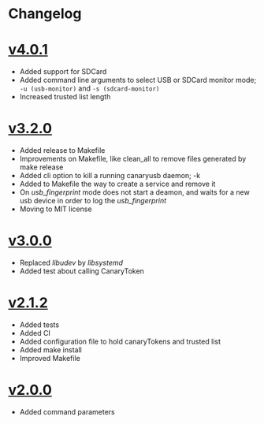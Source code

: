 # Changelog

# [v4.0.1](2023-10-18)

* Added support for SDCard
* Added command line arguments to select USB or SDCard monitor mode; `-u (usb-monitor)` and `-s (sdcard-monitor)`
* Increased trusted list length

# [v3.2.0](2023-09-18)

* Added release to Makefile
* Improvements on Makefile, like clean_all to remove files generated by make release
* Added cli option to kill a running canaryusb daemon; -k
* Added to Makefile the way to create a service and remove it
* On *usb_fingerprint* mode does not start a deamon, and waits for a new usb device in order to log the *usb_fingerprint*
* Moving to MIT license

# [v3.0.0](2023-09-08)

* Replaced *libudev* by *libsystemd* 
* Added test about calling CanaryToken

# [v2.1.2](2023-08-25)

* Added tests 
* Added CI
* Added configuration file to hold canaryTokens and trusted list
* Added make install
* Improved Makefile

# [v2.0.0](2023-07-09)

* Added command parameters 

